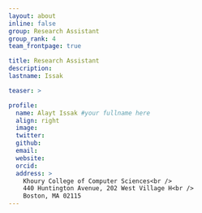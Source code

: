 ```yaml
---
layout: about
inline: false
group: Research Assistant
group_rank: 4
team_frontpage: true

title: Research Assistant
description:
lastname: Issak

teaser: >

profile:
  name: Alayt Issak #your fullname here
  align: right
  image:
  twitter:
  github:
  email:
  website:
  orcid:
  address: >
    Khoury College of Computer Sciences<br />
    440 Huntington Avenue, 202 West Village H<br />
    Boston, MA 02115
---
```

